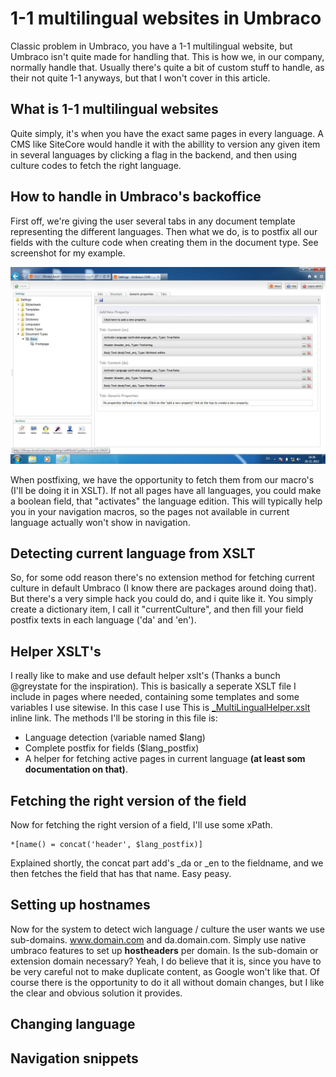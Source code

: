 # 1-1 multilingual websites in Umbraco
Classic problem in Umbraco, you have a 1-1 multilingual website, but Umbraco isn't quite made for handling that. This is how we, in our company, normally handle that. Usually there's quite a bit of custom stuff to handle, as their not quite 1-1 anyways, but that I won't cover in this article.
## What is 1-1 multilingual websites
Quite simply, it's when you have the exact same pages in every language. A CMS like SiteCore would handle it with the abillity to version any given item in several languages by clicking a flag in the backend, and then using culture codes to fetch the right language.
## How to handle in Umbraco's backoffice
First off, we're giving the user several tabs in any document template representing the different languages. Then what we do, is to postfix all our fields with the culture code when creating them in the document type. See screenshot for my example.

![Document Type settings](./doctype.jpg "Optional title")

When postfixing, we have the opportunity to fetch them from our macro's (I'll be doing it in XSLT).
If not all pages have all languages, you could make a boolean field, that "activates" the language edition. This will typically help you in your navigation macros, so the pages not available in current language actually won't show in navigation.
## Detecting current language from XSLT
So, for some odd reason there's no extension method for fetching current culture in default Umbraco (I know there are packages around doing that). But there's a very simple hack you could do, and i quite like it.
You simply create a dictionary item, I call it "currentCulture", and then fill your field postfix texts in each language ('da' and 'en').
## Helper XSLT's
I really like to make and use default helper xslt's (Thanks a bunch @greystate for the inspiration). This is basically a seperate XSLT file I include in pages where needed, containing some templates and some variables I use sitewise. In this case I use This is [_MultiLingualHelper.xslt](http://example.com/ "Title") inline link. The methods I'll be storing in this file is:
- Language detection (variable named $lang)
- Complete postfix for fields ($lang_postfix)
- A helper for fetching active pages in current language **(at least som documentation on that)**.
## Fetching the right version of the field
Now for fetching the right version of a field, I'll use some xPath.

	*[name() = concat('header', $lang_postfix)]

Explained shortly, the concat part add's _da or _en to the fieldname, and we then fetches the field that has that name. Easy peasy.
## Setting up hostnames
Now for the system to detect wich language / culture the user wants we use sub-domains. www.domain.com and da.domain.com. Simply use native umbraco features to set up **hostheaders** per domain.
Is the sub-domain or extension domain necessary? Yeah, I do believe that it is, since you have to be very careful not to make duplicate content, as Google won't like that. Of course there is the opportunity to do it all without domain changes, but I like the clear and obvious solution it provides.
## Changing language
## Navigation snippets
